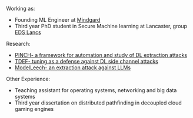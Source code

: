 Working as:

- Founding ML Engineer at [Mindgard](https://mindgard.ai)
- Third year PhD student in Secure Machine learning at Lancaster, group [EDS Lancs](https://esl.lancs.ac.uk)

Research:

- [PINCH- a framework for automation and study of DL extraction attacks](https://arxiv.org/abs/2209.06300)
- [TDEF- tuning as a defense against DL side channel attacks](https://arxiv.org/abs/2309.16577)
- [ModelLeech- an extraction attack against LLMs](https://arxiv.org/abs/2309.10544)

Other Experience:

- Teaching assistant for operating systems, networking and big data systems
- Third year dissertation on distributed pathfinding in decoupled cloud gaming engines
